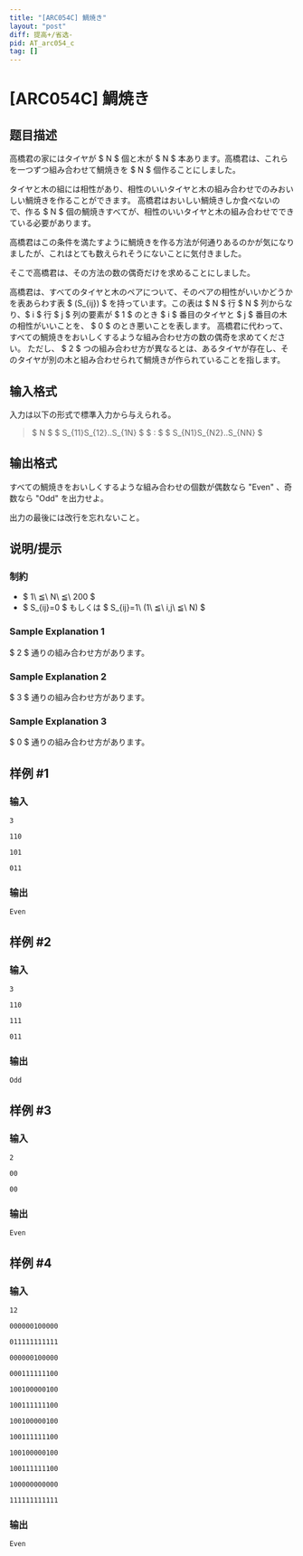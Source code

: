```yaml
---
title: "[ARC054C] 鯛焼き"
layout: "post"
diff: 提高+/省选-
pid: AT_arc054_c
tag: []
---
```


# [ARC054C] 鯛焼き

## 题目描述

[problemUrl]: https://atcoder.jp/contests/arc054/tasks/arc054_c

高橋君の家にはタイヤが $ N $ 個と木が $ N $ 本あります。高橋君は、これらを一つずつ組み合わせて鯛焼きを $ N $ 個作ることにしました。

タイヤと木の組には相性があり、相性のいいタイヤと木の組み合わせでのみおいしい鯛焼きを作ることができます。 高橋君はおいしい鯛焼きしか食べないので、作る $ N $ 個の鯛焼きすべてが、相性のいいタイヤと木の組み合わせでできている必要があります。

高橋君はこの条件を満たすように鯛焼きを作る方法が何通りあるのかが気になりましたが、これはとても数えられそうにないことに気付きました。

そこで高橋君は、その方法の数の偶奇だけを求めることにしました。

高橋君は、すべてのタイヤと木のペアについて、そのペアの相性がいいかどうかを表あらわす表 $ (S_{ij}) $ を持っています。この表は $ N $ 行 $ N $ 列からなり、$ i $ 行 $ j $ 列の要素が $ 1 $ のとき $ i $ 番目のタイヤと $ j $ 番目の木の相性がいいことを、 $ 0 $ のとき悪いことを表します。 高橋君に代わって、すべての鯛焼きをおいしくするような組み合わせ方の数の偶奇を求めてください。 ただし、 $ 2 $ つの組み合わせ方が異なるとは、あるタイヤが存在し、そのタイヤが別の木と組み合わせられて鯛焼きが作られていることを指します。

## 输入格式

入力は以下の形式で標準入力から与えられる。

> $ N $ $ S_{11}S_{12}..S_{1N} $ $ : $ $ S_{N1}S_{N2}..S_{NN} $

## 输出格式

すべての鯛焼きをおいしくするような組み合わせの個数が偶数なら "Even" 、奇数なら "Odd" を出力せよ。

出力の最後には改行を忘れないこと。

## 说明/提示

### 制約

- $ 1\ ≦\ N\ ≦\ 200 $
- $ S_{ij}=0 $ もしくは $ S_{ij}=1\ (1\ ≦\ i,j\ ≦\ N) $

### Sample Explanation 1

$ 2 $ 通りの組み合わせ方があります。

### Sample Explanation 2

$ 3 $ 通りの組み合わせ方があります。

### Sample Explanation 3

$ 0 $ 通りの組み合わせ方があります。

## 样例 #1

### 输入

```
3
110
101
011
```

### 输出

```
Even
```

## 样例 #2

### 输入

```
3
110
111
011
```

### 输出

```
Odd
```

## 样例 #3

### 输入

```
2
00
00
```

### 输出

```
Even
```

## 样例 #4

### 输入

```
12
000000100000
011111111111
000000100000
000111111100
100100000100
100111111100
100100000100
100111111100
100100000100
100111111100
100000000000
111111111111
```

### 输出

```
Even
```

